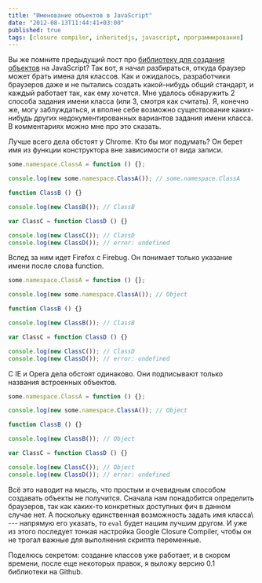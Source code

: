 ```yaml
---
title: "Именование объектов в JavaScript"
date: "2012-08-13T11:44:41+03:00"
published: true
tags: [closure compiler, inheritedjs, javascript, программирование]
---
```


Вы же помните предыдущий пост про [библиотеку для создания объектов](/post/jsclass/) на JavaScript?
Так вот, я начал разбираться, откуда браузер может брать имена для классов. Как и ожидалось, разработчики браузеров
даже и не пытались создать какой-нибудь общий стандарт, и каждый работает так, как ему хочется. Мне удалось обнаружить
2 способа задания имени класса (или 3, смотря как считать). Я, конечно же, могу заблуждаться, и вполне себе возможно
существование каких-нибудь других недокументированных вариантов задания имени класса. В комментариях можно мне про это
сказать.

Лучше всего дела обстоят у Chrome. Кто бы мог подумать? Он берет имя из функции конструктора вне зависимости
от вида записи.

~~~~~javascript
some.namespace.ClassA = function () {};

console.log(new some.namespace.ClassA()); // some.namespace.ClassA

function ClassB () {}

console.log(new ClassB()); // ClassB

var ClassC = function ClassD () {}

console.log(new ClassC()); // ClassD
console.log(new ClassD()); // error: undefined
~~~~~

Вслед за ним идет Firefox с Firebug. Он понимает только указание имени после слова function. 

~~~~~javascript
some.namespace.ClassA = function () {};

console.log(new some.namespace.ClassA()); // Object

function ClassB () {}

console.log(new ClassB()); // ClassB

var ClassC = function ClassD () {}

console.log(new ClassC()); // ClassD
console.log(new ClassD()); // error: undefined
~~~~~

С IE и Opera дела обстоят одинаково. Они подписывают только названия встроенных объектов. 

~~~~~javascript
some.namespace.ClassA = function () {};

console.log(new some.namespace.ClassA()); // Object

function ClassB () {}

console.log(new ClassB()); // Object

var ClassC = function ClassD () {}

console.log(new ClassC()); // Object
console.log(new ClassD()); // error: undefined
~~~~~

Всё это наводит на мысль, что простым и очевидным способом создавать объекты не получится. Сначала нам понадобится
определить браузеров, так как каких-то конкретных доступных фич в данном случае нет. А поскольку единственная
возможность задать имя класса\ --- напрямую его указать, то `eval` будет нашим лучшим другом. И уже из этого
последует тонкая настройка Google Closure Compiler, чтобы он не трогал важные для выполнения скрипта переменные.

Поделюсь секретом: создание классов уже работает, и в скором времени, после еще некоторых правок, я выложу версию 0.1
библиотеки на Github.
